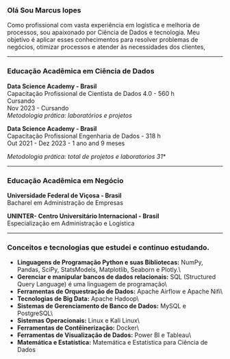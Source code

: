 ### Olá Sou Marcus lopes

Como profissional com vasta experiência em logística e melhoria de processos, sou apaixonado por Ciência de Dados e tecnologia. Meu objetivo é aplicar esses conhecimentos para resolver problemas de negócios, otimizar processos e atender às necessidades dos clientes,

<hr size =7>

### Educação Acadêmica em Ciência de Dados

**Data Science Academy - Brasil**\
Capacitação Profissional de Cientista de Dados 4.0 - 560 h \
Cursando\
Nov 2023 - Cursando\
*Metodologia prática: laboratórios e projetos*

**Data Science Academy - Brasil**\
Capacitação Profissional Engenharia de Dados - 318 h \
Out 2021 - Dez 2023 - 1 ano and 9 meses 

*Metodologia prática: total de projetos e laboratorios 31**

<hr size =7>

### Educação Acadêmica em Negócio

**Universidade Federal de Viçosa - Brasil** \
Bacharel em Administração de Empresas

**UNINTER- Centro Universitário Internacional - Brasil**\
Especialização em Administração e Logística

<hr size = 7>
  
### Conceitos e tecnologias que estudei e continuo estudando.

* **Linguagens de Programação Python e suas Bibliotecas:** NumPy, Pandas, SciPy, StatsModels, Matplotlib, Seaborn e Plotly.\
* **Gerenciar e manipular bancos de dados relacionais:** SQL (Structured Query Language) é uma linguagem de programação\
* **Ferramentas de Orquestração de Dados:** Apache Airflow e Apache Nifi\
* **Tecnologias de Big Data:** Apache Hadoop\
* **Sistemas de Gerenciamento de Banco de Dados:** MySQL e PostgreSQL\
* **Sistemas Operacionais:** Linux e Kali Linux\
* **Ferramentas de Contêinerização:** Docker\
* **Ferramentas de Visualização de Dados:** Power BI e Tableau\
* **Matemática e Estatística:** Matemática e Estatística para Ciência de Dados
